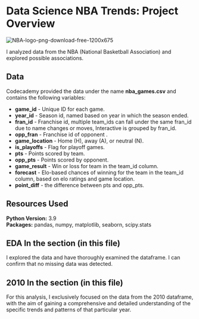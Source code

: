 # Data Science NBA Trends: Project Overview

![NBA-logo-png-download-free-1200x675](https://user-images.githubusercontent.com/114705723/221735255-75c1e737-8a77-4745-9243-a35ce902ca35.png)

I analyzed data from the NBA (National Basketball Association) and explored possible associations.

## Data
Codecademy provided the data under the name **nba_games.csv** and contains the following variables:
* **game_id** - Unique ID for each game.
* **year_id** - Season id, named based on year in which the season ended.
* **fran_id** - Franchise id, multiple team_ids can fall under the same fran_id due to name changes or moves, Interactive is grouped by fran_id.
* **opp_fran** - Franchise id of opponent .
* **game_location** - Home (H), away (A), or neutral (N).
* **is_playoffs** - Flag for playoff games.
* **pts** - Points scored by team.
* **opp_pts** - Points scored by opponent.
* **game_result** - Win or loss for team in the team_id column.
* **forecast** - Elo-based chances of winning for the team in the team_id column, based on elo ratings and game location.
* **point_diff** - the difference between pts and opp_pts.

## Resources Used
**Python Version:** 3.9  
**Packages:** pandas, numpy, matplotlib, seaborn, scipy.stats

## EDA In the section (in this file)
I explored the data and have thoroughly examined the dataframe. I can confirm that no missing data was detected.

## 2010  In the section (in this file)
For this analysis, I exclusively focused on the data from the 2010 dataframe, with the aim of gaining a comprehensive and detailed understanding of the specific trends and patterns of that particular year.
